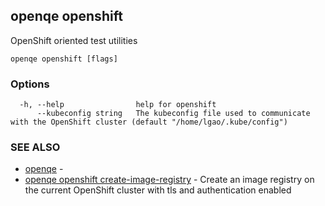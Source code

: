 ## openqe openshift

OpenShift oriented test utilities

```
openqe openshift [flags]
```

### Options

```
  -h, --help                help for openshift
      --kubeconfig string   The kubeconfig file used to communicate with the OpenShift cluster (default "/home/lgao/.kube/config")
```

### SEE ALSO

* [openqe](openqe.md)	 - 
* [openqe openshift create-image-registry](openqe_openshift_create-image-registry.md)	 - Create an image registry on the current OpenShift cluster with tls and authentication enabled

